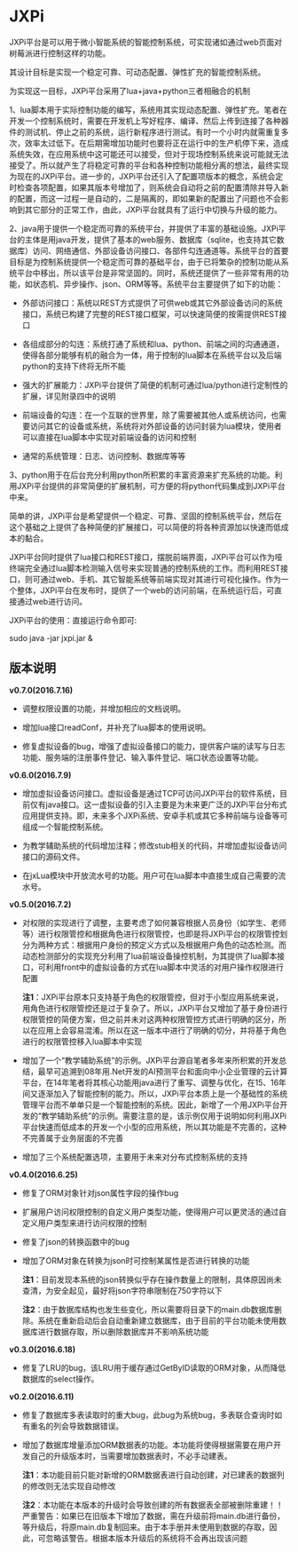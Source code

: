 # JXPi
JXPi平台是可以用于微小智能系统的智能控制系统，可实现诸如通过web页面对树莓派进行控制这样的功能。

其设计目标是实现一个稳定可靠、可动态配置、弹性扩充的智能控制系统。

为实现这一目标，JXPi平台采用了lua+java+python三者相融合的机制

1、lua脚本用于实际控制功能的编写，系统用其实现动态配置、弹性扩充。笔者在开发一个控制系统时，需要在开发机上写好程序、编译、然后上传到连接了各种器件的测试机、停止之前的系统，运行新程序进行测试。有时一个小时内就需重复多次，效率太过低下。在后期需增加功能时也要将正在运行中的生产机停下来，造成系统失效，在应用系统中这可能还可以接受，但对于现场控制系统来说可能就无法接受了。所以就产生了将稳定可靠的平台和各种控制功能相分离的想法，最终实现为现在的JXPi平台。进一步的，JXPi平台还引入了配置项版本的概念，系统会定时检查各项配置，如果其版本号增加了，则系统会自动将之前的配置清除并导入新的配置，而这一过程一是自动的，二是隔离的，即如果新的配置出了问题也不会影响到其它部分的正常工作，由此，JXPi平台就具有了运行中切换与升级的能力。

2、java用于提供一个稳定而可靠的系统平台，并提供了丰富的基础设施。JXPi平台的主体是用java开发，提供了基本的web服务、数据库（sqlite，也支持其它数据库）访问、网络通信、外部设备访问接口、各部件勾连通道等。系统平台的首要目标是为控制系统提供一个稳定而可靠的基础平台，由于已将繁杂的控制功能从系统平台中移出，所以该平台是非常坚固的。同时，系统还提供了一些非常有用的功能，如状态机、异步操作、json、ORM等等。系统平台主要提供了如下的功能：

- 外部访问接口：系统以REST方式提供了可供web或其它外部设备访问的系统接口，系统已构建了完整的REST接口框架，可以快速简便的按需提供REST接口

- 各组成部分的勾连：系统打通了系统和lua、python、前端之间的沟通通道，使得各部分能够有机的融合为一体，用于控制的lua脚本在系统平台以及后端python的支持下终将无所不能

- 强大的扩展能力：JXPi平台提供了简便的机制可通过lua/python进行定制性的扩展，详见附录四中的说明

- 前端设备的勾连：在一个互联的世界里，除了需要被其他人或系统访问，也需要访问其它的设备或系统，系统将对外部设备的访问封装为lua模块，使用者可以直接在lua脚本中实现对前端设备的访问和控制

- 通常的系统管理：日志、访问控制、数据库等等

3、python用于在后台充分利用python所积累的丰富资源来扩充系统的功能。利用JXPi平台提供的非常简便的扩展机制，可方便的将python代码集成到JXPi平台中来。

简单的讲，JXPi平台是希望提供一个稳定、可靠、坚固的控制系统平台，然后在这个基础之上提供了各种简便的扩展接口，可以简便的将各种资源加以快速而低成本的黏合。

JXPi平台同时提供了lua接口和REST接口，摆脱前端界面，JXPi平台可以作为哑终端完全通过lua脚本检测输入信号来实现普通的控制系统的工作。而利用REST接口，则可通过web、手机、其它智能系统等前端实现对其进行可视化操作。作为一个整体，JXPi平台在发布时，提供了一个web的访问前端，在系统运行后，可直接通过web进行访问。

JXPi平台的使用：直接运行命令即可:

sudo java -jar jxpi.jar &

## 版本说明

**v0.7.0(2016.7.16)**

- 调整权限设置的功能，并增加相应的文档说明。

- 增加lua接口readConf，并补充了lua脚本的使用说明。

- 修复虚拟设备的bug，增强了虚拟设备接口的能力，提供客户端的读写与日志功能、服务端的注册事件登记、输入事件登记、端口状态设置等功能。

**v0.6.0(2016.7.9)**

- 增加虚拟设备访问接口。虚拟设备是通过TCP可访问JXPi平台的软件系统，目前仅有java接口。这一虚拟设备的引入主要是为未来更广泛的JXPi平台分布式应用提供支持。即，未来多个JXPi系统、安卓手机或其它多种前端与设备等可组成一个智能控制系统。

- 为教学辅助系统的代码增加注释；修改stub相关的代码，并增加虚拟设备访问接口的源码文件。

- 在jxLua模块中开放流水号的功能。用户可在lua脚本中直接生成自己需要的流水号。

**v0.5.0(2016.7.2)**

- 对权限的实现进行了调整，主要考虑了如何兼容根据人员身份（如学生、老师等）进行权限管控和根据角色进行权限管控，也即是将JXPi平台的权限管控划分为两种方式：根据用户身份的预定义方式以及根据用户角色的动态检测。而动态检测部分的实现充分利用了lua前端设备操控机制，为其提供了lua脚本接口，可利用front中的虚拟设备的方式在lua脚本中灵活的对用户操作权限进行配置

	**注1**：JXPi平台原本只支持基于角色的权限管控，但对于小型应用系统来说，用角色进行权限管控还是过于复杂了。所以，JXPi平台又增加了基于身份进行权限管控的简便方案，但之前并未对这两种权限管控方式进行明确的区分，所以在应用上会容易混淆。所以在这一版本中进行了明确的切分，并将基于角色进行的权限管控移入lua脚本中实现

- 增加了一个“教学辅助系统”的示例。JXPi平台源自笔者多年来所积累的开发总结，最早可追溯到08年用.Net开发的AI预测平台和面向中小企业管理的云计算平台，在14年笔者将其核心功能用java进行了重写、调整与优化，在15、16年间又逐渐加入了智能控制的能力。所以，JXPi平台本质上是一个基础性的系统管理平台而不单单只是一个智能控制的系统。因此，新增了一个用JXPi平台开发的“教学辅助系统”的示例。需要注意的是，该示例仅用于说明如何利用JXPi平台快速而低成本的开发一个小型的应用系统，所以其功能是不完善的，这种不完善属于业务层面的不完善

- 增加了三个系统配置选项，主要用于未来对分布式控制系统的支持

**v0.4.0(2016.6.25)**

- 修复了ORM对象针对json属性字段的操作bug

- 扩展用户访问权限控制的自定义用户类型功能，使得用户可以更灵活的通过自定义用户类型来进行访问权限的控制

- 修复了json的转换函数中的bug

- 增加了ORM对象在转换为json时可控制某属性是否进行转换的功能

	**注1**：目前发现本系统的json转换似乎存在操作数量上的限制，具体原因尚未查清，为安全起见，最好将json字符串限制在750字符以下

	**注2**：由于数据库结构也发生些变化，所以需要将目录下的main.db数据库删除。系统在重新启动后会自动重新建立数据库，由于目前的平台功能未使用数据库进行数据存取，所以删除数据库并不影响系统功能

**v0.3.0(2016.6.18)**

- 修复了LRU的bug，该LRU用于缓存通过GetByID读取的ORM对象，从而降低数据库的select操作。

**v0.2.0(2016.6.11)**

- 修复了数据库多表读取时的重大bug，此bug为系统bug，多表联合查询时如有重名的列会导致数据错误。

- 增加了数据库增量添加ORM数据表的功能。本功能将使得根据需要在用户开发自己的升级版本时，当需要增加数据表时，不必手动建表。

	**注1**：本功能目前只能对新增的ORM数据表进行自动创建，对已建表的数据列的修改则无法实现自动修改

    **注2**：本功能在本版本的升级时会导致创建的所有数据表全部被删除重建！！严重警告：如果已在旧版本下增加了数据，需在升级前将main.db进行备份，等升级后，将原main.db复制回来。由于本手册并未使用到数据的存取，因此，可忽略该警告。根据本版本升级后的系统将不会再出现该问题


